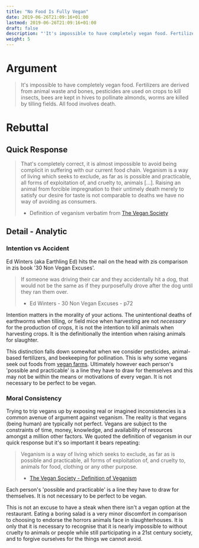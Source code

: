 ```yaml
---
title: "No Food Is Fully Vegan"
date: 2019-06-26T21:09:16+01:00
lastmod: 2019-06-26T21:09:16+01:00
draft: false
description: "'It's impossible to have completely vegan food. Fertilizers are derived from animal waste and bones, pesticides are used on crops to kill insects, bees are kept in hives to pollinate almonds, worms are killed by tilling fields. All food involves death.'"
weight: 5
---
```


# Argument

> It's impossible to have completely vegan food. Fertilizers are derived from animal waste and bones, pesticides are used on crops to kill insects, bees are kept in hives to pollinate almonds, worms are killed by tilling fields. All food involves death.

# Rebuttal

## Quick Response

> That's completely correct, it is almost impossible to avoid being complicit in suffering with our current food chain. Veganism is a way of living which seeks to exclude, as far as is possible and practicable, all forms of exploitation of, and cruelty to, animals [...]. Raising an animal from forcible impregnation to their untimely death merely to satisfy our desire for taste is not comparable to deaths we have no way of avoiding as consumers.  
> - Definition of veganism verbatim from [The Vegan Society](https://www.vegansociety.com/go-vegan/definition-veganism)

## Detail - Analytic

### Intention vs Accident

Ed Winters (aka Earthling Ed) hits the nail on the head with zis comparison in zis book '30 Non Vegan Excuses'.

> If someone was driving their car and they accidentally hit a dog, that would not be the same as if they purposefully drove after the dog until they ran them over.  
> - Ed Winters - 30 Non Vegan Excuses - p72

Intention matters in the morality of your actions. The unintentional deaths of earthworms when tilling, or field mice when harvesting are not _necessary_ for the production of crops, it is not the intention to kill animals when harvesting crops. It is the definitionally the intention when raising animals for slaughter.

This distinction falls down somewhat when we consider pesticides, animal-based fertilizers, and beekeeping for pollination. This is why some vegans seek out foods from [vegan farms](https://www.viva.org.uk/what-we-do/vegan-farming). Ultimately however each person's 'possible and practicable' is a line they have to draw for themselves and this may not be within the means or motivations of every vegan. It is not necessary to be perfect to be vegan.

### Moral Consistency

Trying to trip vegans up by exposing real or imagined inconsistencies is a common avenue of argument against veganism. The reality is that vegans (being human) are typically not perfect. Vegans are subject to the constraints of time, money, knowledge, and availability of resources amongst a million other factors. We quoted the definition of veganism in our quick response but it's so important it bears repeating: 

> Veganism is a way of living which seeks to exclude, as far as is possible and practicable, all forms of exploitation of, and cruelty to, animals  for food, clothing or any other purpose.  
> - [The Vegan Society - Definition of Veganism](https://www.vegansociety.com/go-vegan/definition-veganism)

Each person's 'possible and practicable' is a line they have to draw for themselves. It is not necessary to be perfect to be vegan. 

This is not an excuse to have a steak when there isn't a vegan option at the restaurant. Eating a boring salad is a very minor discomfort in comparison to choosing to endorse the horrors animals face in slaughterhouses. It is only that it is necessary to recognise that it is nearly impossible to without cruelty to animals or people while still participating in a 21st century society, and to forgive ourselves for the things we cannot avoid.